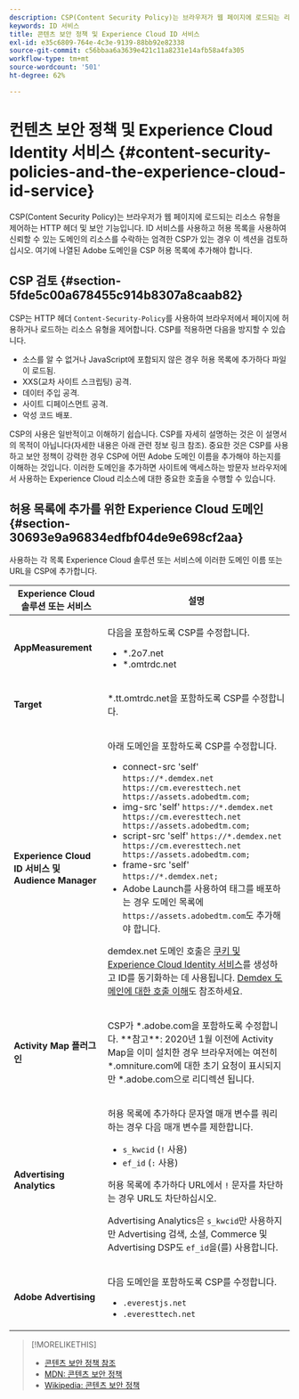 ```yaml
---
description: CSP(Content Security Policy)는 브라우저가 웹 페이지에 로드되는 리소스 유형을 제어하는 HTTP 헤더 및 보안 기능입니다. ID 서비스를 사용하고 허용 목록을 사용하여 신뢰할 수 있는 도메인의 리소스를 수락하는 엄격한 CSP가 있는 경우 이 섹션을 검토하십시오. 여기에 나열된 Adobe 도메인을 CSP 허용 목록에 추가해야 합니다.
keywords: ID 서비스
title: 콘텐츠 보안 정책 및 Experience Cloud ID 서비스
exl-id: e35c6809-764e-4c3e-9139-88bb92e82338
source-git-commit: c56bbaa6a3639e421c11a8231e14afb58a4fa305
workflow-type: tm+mt
source-wordcount: '501'
ht-degree: 62%

---
```


# 컨텐츠 보안 정책 및 Experience Cloud Identity 서비스 {#content-security-policies-and-the-experience-cloud-id-service}

CSP(Content Security Policy)는 브라우저가 웹 페이지에 로드되는 리소스 유형을 제어하는 HTTP 헤더 및 보안 기능입니다. ID 서비스를 사용하고 허용 목록을 사용하여 신뢰할 수 있는 도메인의 리소스를 수락하는 엄격한 CSP가 있는 경우 이 섹션을 검토하십시오. 여기에 나열된 Adobe 도메인을 CSP 허용 목록에 추가해야 합니다.

## CSP 검토 {#section-5fde5c00a678455c914b8307a8caab82}

CSP는 HTTP 헤더 `Content-Security-Policy`를 사용하여 브라우저에서 페이지에 허용하거나 로드하는 리소스 유형을 제어합니다. CSP를 적용하면 다음을 방지할 수 있습니다.

* 소스를 알 수 없거나 JavaScript에 포함되지 않은 경우 허용 목록에 추가하다 파일이 로드됨.
* XXS(교차 사이트 스크립팅) 공격.
* 데이터 주입 공격.
* 사이트 디페이스먼트 공격.
* 악성 코드 배포.

CSP의 사용은 일반적이고 이해하기 쉽습니다. CSP를 자세히 설명하는 것은 이 설명서의 목적이 아닙니다(자세한 내용은 아래 관련 정보 링크 참조). 중요한 것은 CSP를 사용하고 보안 정책이 강력한 경우 CSP에 어떤 Adobe 도메인 이름을 추가해야 하는지를 이해하는 것입니다. 이러한 도메인을 추가하면 사이트에 액세스하는 방문자 브라우저에서 사용하는 Experience Cloud 리소스에 대한 중요한 호출을 수행할 수 있습니다.

## 허용 목록에 추가를 위한 Experience Cloud 도메인 {#section-30693e9a96834edfbf04de9e698cf2aa}

사용하는 각 목록 Experience Cloud 솔루션 또는 서비스에 이러한 도메인 이름 또는 URL을 CSP에 추가합니다.

<table id="table_EC9FC999A62D4B7A830CE73B0AB9EF3C">
 <thead>
  <tr>
   <th colname="col1" class="entry">Experience Cloud 솔루션 또는 서비스</th>
   <th colname="col2" class="entry">설명</th>
  </tr>
 </thead>
 <tbody>
  <tr>
   <td colname="col1">
    <p><b>AppMeasurement</b></p>
   </td>
   <td colname="col2">
    <p>다음을 포함하도록 CSP를 수정합니다.</p>
    <ul id="ul_7522AE83A03A4115A84DF5B32D6DD79B">
     <li id="li_AB1EC161FB154BEDA1BEFE76C8A38A90"><span class="codeph">*.2o7.net</span></li>
     <li id="li_4B12A283716746949201528CD6AF529E"><span class="codeph">*.omtrdc.net</span></li>
    </ul>
   </td>
  </tr>
  <tr>
   <td colname="col1">
    <p><b>Target</b></p>
   </td>
   <td colname="col2">
    <p><span class="codeph">*.tt.omtrdc.net</span>을 포함하도록 CSP를 수정합니다.</p>
   </td>
  </tr>
  <tr>
   <td colname="col1">
    <p><b>Experience Cloud ID 서비스 및 Audience Manager</b></p>
   </td>
   <td colname="col2">
    <p>아래 도메인을 포함하도록 CSP를 수정합니다.</p>
    <ul>
     <li>connect-src 'self' <code>https://*.demdex.net https://cm.everesttech.net https://assets.adobedtm.com;</code></li>
     <li>img-src 'self' <code>https://*.demdex.net https://cm.everesttech.net https://assets.adobedtm.com;</code></li>
     <li>script-src 'self' <code>https://*.demdex.net https://cm.everesttech.net https://assets.adobedtm.com;</code></li>
     <li>frame-src 'self' <code>https://*.demdex.net;</code></li>
     <li>Adobe Launch를 사용하여 태그를 배포하는 경우 도메인 목록에 <code>https://assets.adobedtm.com</code>도 추가해야 합니다.</li>
    </ul>
    <p><span class="codeph">demdex.net</span> 도메인 호출은 <a href="../introduction/cookies.md" format="dita" scope="local">쿠키 및 Experience Cloud Identity 서비스</a>를 생성하고 ID를 동기화하는 데 사용됩니다. <a href="https://experienceleague.adobe.com/docs/audience-manager/user-guide/reference/demdex-calls.html?lang=ko-KR" format="https" scope="external">Demdex 도메인에 대한 호출 이해</a>도 참조하세요.</p>
   </td>
  </tr>
  <tr>
   <td colname="col1">
    <p><b>Activity Map 플러그인</b></p>
   </td>
   <td colname="col2">
    <p>CSP가 *.adobe.com을 포함하도록 수정합니다. **참고**: 2020년 1월 이전에 Activity Map을 이미 설치한 경우 브라우저에는 여전히 *.omniture.com에 대한 초기 요청이 표시되지만 *.adobe.com으로 리디렉션 됩니다.</p>
   </td>
  </tr>
  <tr>
   <td colname="col1">
    <p><b>Advertising Analytics</b></p>
   </td>
   <td colname="col2">
    <p>허용 목록에 추가하다 문자열 매개 변수를 쿼리하는 경우 다음 매개 변수를 제한합니다.</p>
    <ul>
     <li><code>s_kwcid</code> (<code>!</code> 사용)</li>
     <li><code>ef_id</code> (<code>:</code> 사용)</li>
    </ul>
    <p>허용 목록에 추가하다 URL에서 <code>!</code> 문자를 차단하는 경우 URL도 차단하십시오.</p>
    <p>Advertising Analytics은 <code>s_kwcid</code>만 사용하지만 Advertising 검색, 소셜, Commerce 및 Advertising DSP도 <code>ef_id</code>을(를) 사용합니다.</p>
   </td>
  </tr>
  <tr>
   <td colname="col1">
    <p><b>Adobe Advertising</b></p>
   </td>
   <td colname="col2">
    <p>다음 도메인을 포함하도록 CSP를 수정합니다.</p>
    <ul>
     <li><code>.everestjs.net</code></li>
     <li><code>.everesttech.net</code></li>
    </ul>
   </td>
  </tr>
 </tbody>
</table>

>[!MORELIKETHIS]
>
>* [콘텐츠 보안 정책 참조](https://content-security-policy.com/)
>* [MDN: 콘텐츠 보안 정책](https://developer.mozilla.org/ko-KR/docs/Web/HTTP/CSP)
>* [Wikipedia: 콘텐츠 보안 정책](https://en.wikipedia.org/wiki/Content_Security_Policy)
